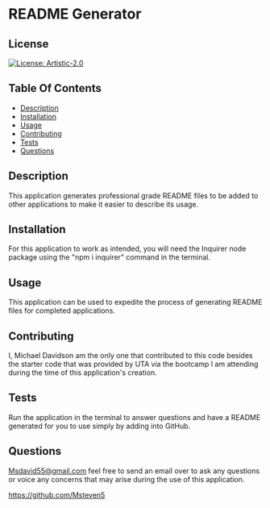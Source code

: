 # README Generator

## License

[![License: Artistic-2.0](https://img.shields.io/badge/License-Artistic_2.0-0298c3.svg)](https://opensource.org/licenses/Artistic-2.0)

## Table Of Contents

- [Description](#Description)
- [Installation](#Installation)
- [Usage](#Usage)
- [Contributing](#Contributing)
- [Tests](#Tests)
- [Questions](#Questions)

## Description

This application generates professional grade README files to be added to other applications to make it easier to describe its usage.

## Installation

For this application to work as intended, you will need the Inquirer node package using the "npm i inquirer" command in the terminal.

## Usage

This application can be used to expedite the process of generating README files for completed applications.

## Contributing

I, Michael Davidson am the only one that contributed to this code besides the starter code that was provided by UTA via the bootcamp I am attending during the time of this application's creation.

## Tests

Run the application in the terminal to answer questions and have a README generated for you to use simply by adding into GitHub.

## Questions

Msdavid55@gmail.com feel free to send an email over to ask any questions or voice any concerns that may arise during the use of this application.

https://github.com/Msteven5